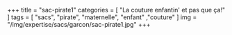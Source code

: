 +++
title = "sac-pirate1"
categories = [ "La couture enfantin' et pas que ça!" ]
tags = [ "sacs", "pirate", "maternelle", "enfant" ,"couture" ]
img = "/img/expertise/sacs/garcon/sac-pirate1.jpg"
+++